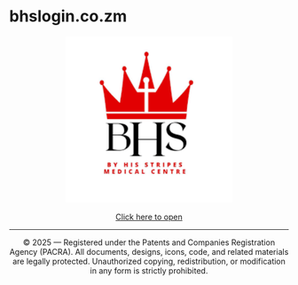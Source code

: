 # bhslogin.co.zm
<p align="center">
  <img src="logo.png" alt="Logo" width="300">
</p>

<p align="center">
  <a href="bhslogin.html">Click here to open</a>
</p>

---

<p align="center">
  © 2025 — Registered under the Patents and Companies Registration Agency (PACRA).  
  All documents, designs, icons, code, and related materials are legally protected.  
  Unauthorized copying, redistribution, or modification in any form is strictly prohibited.
</p>
